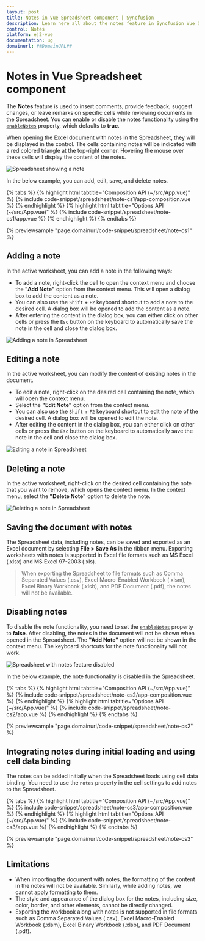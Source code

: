 ```yaml
---
layout: post
title: Notes in Vue Spreadsheet component | Syncfusion
description: Learn here all about the notes feature in Syncfusion Vue Spreadsheet component of Syncfusion Essential JS 2 and more.
control: Notes
platform: ej2-vue
documentation: ug
domainurl: ##DomainURL##
---
```


# Notes in Vue Spreadsheet component

The **Notes** feature is used to insert comments, provide feedback, suggest changes, or leave remarks on specific cells while reviewing documents in the Spreadsheet. You can enable or disable the notes functionality using the [`enableNotes`](https://ej2.syncfusion.com/vue/documentation/api/spreadsheet/#enablenotes) property, which defaults to **true**.

When opening the Excel document with notes in the Spreadsheet, they will be displayed in the control. The cells containing notes will be indicated with a red colored triangle at the top-right corner. Hovering the mouse over these cells will display the content of the notes.

![Spreadsheet showing a note](./images/spreadsheet_show_note.png)

In the below example, you can add, edit, save, and delete notes.

{% tabs %}
{% highlight html tabtitle="Composition API (~/src/App.vue)" %}
{% include code-snippet/spreadsheet/note-cs1/app-composition.vue %}
{% endhighlight %}
{% highlight html tabtitle="Options API (~/src/App.vue)" %}
{% include code-snippet/spreadsheet/note-cs1/app.vue %}
{% endhighlight %}
{% endtabs %}
        
{% previewsample "page.domainurl/code-snippet/spreadsheet/note-cs1" %}

## Adding a note

In the active worksheet, you can add a note in the following ways:

* To add a note, right-click the cell to open the context menu and choose the **"Add Note"** option from the context menu. This will open a dialog box to add the content as a note.
* You can also use the `Shift` + `F2` keyboard shortcut to add a note to the desired cell. A dialog box will be opened to add the content as a note.
* After entering the content in the dialog box, you can either click on other cells or press the `Esc` button on the keyboard to automatically save the note in the cell and close the dialog box.

![Adding a note in Spreadsheet](./images/spreadsheet_add_note.gif)

## Editing a note

In the active worksheet, you can modify the content of existing notes in the document.

* To edit a note, right-click on the desired cell containing the note, which will open the context menu.
* Select the **"Edit Note"** option from the context menu.
* You can also use the `Shift` + `F2` keyboard shortcut to edit the note of the desired cell. A dialog box will be opened to edit the note.
* After editing the content in the dialog box, you can either click on other cells or press the `Esc` button on the keyboard to automatically save the note in the cell and close the dialog box.

![Editing a note in Spreadsheet](./images/spreadsheet_edit_note.gif)

## Deleting a note

In the active worksheet, right-click on the desired cell containing the note that you want to remove, which opens the context menu. In the context menu, select the **"Delete Note"** option to delete the note.

![Deleting a note in Spreadsheet](./images/spreadsheet_delete_note.gif)

## Saving the document with notes

The Spreadsheet data, including notes, can be saved and exported as an Excel document by selecting **File > Save As** in the ribbon menu. Exporting worksheets with notes is supported in Excel file formats such as MS Excel (.xlsx) and MS Excel 97-2003 (.xls).

> When exporting the Spreadsheet to file formats such as Comma Separated Values (.csv), Excel Macro-Enabled Workbook (.xlsm), Excel Binary Workbook (.xlsb), and PDF Document (.pdf), the notes will not be available.
## Disabling notes

To disable the note functionality, you need to set the [`enableNotes`](https://ej2.syncfusion.com/vue/documentation/api/spreadsheet/#enablenotes) property to **false**. After disabling, the notes in the document will not be shown when opened in the Spreadsheet. The **"Add Note"** option will not be shown in the context menu. The keyboard shortcuts for the note functionality will not work.

![Spreadsheet with notes feature disabled](./images/spreadsheet_notes_disable.png)

In the below example, the note functionality is disabled in the Spreadsheet.

{% tabs %}
{% highlight html tabtitle="Composition API (~/src/App.vue)" %}
{% include code-snippet/spreadsheet/note-cs2/app-composition.vue %}
{% endhighlight %}
{% highlight html tabtitle="Options API (~/src/App.vue)" %}
{% include code-snippet/spreadsheet/note-cs2/app.vue %}
{% endhighlight %}
{% endtabs %}
        
{% previewsample "page.domainurl/code-snippet/spreadsheet/note-cs2" %}

## Integrating notes during initial loading and using cell data binding

The notes can be added initially when the Spreadsheet loads using cell data binding. You need to use the `notes` property in the cell settings to add notes to the Spreadsheet.

{% tabs %}
{% highlight html tabtitle="Composition API (~/src/App.vue)" %}
{% include code-snippet/spreadsheet/note-cs3/app-composition.vue %}
{% endhighlight %}
{% highlight html tabtitle="Options API (~/src/App.vue)" %}
{% include code-snippet/spreadsheet/note-cs3/app.vue %}
{% endhighlight %}
{% endtabs %}
        
{% previewsample "page.domainurl/code-snippet/spreadsheet/note-cs3" %}

## Limitations

* When importing the document with notes, the formatting of the content in the notes will not be available. Similarly, while adding notes, we cannot apply formatting to them.
* The style and appearance of the dialog box for the notes, including size, color, border, and other elements, cannot be directly changed.
* Exporting the workbook along with notes is not supported in file formats such as Comma Separated Values (.csv), Excel Macro-Enabled Workbook (.xlsm), Excel Binary Workbook (.xlsb), and PDF Document (.pdf).